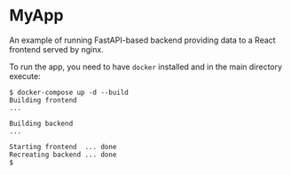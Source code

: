 # MyApp

An example of running FastAPI-based backend providing data to a React frontend served by nginx.

To run the app, you need to have `docker` installed and in the main directory execute:

```console
$ docker-compose up -d --build
Building frontend
...

Building backend
...

Starting frontend  ... done
Recreating backend ... done
$
```
